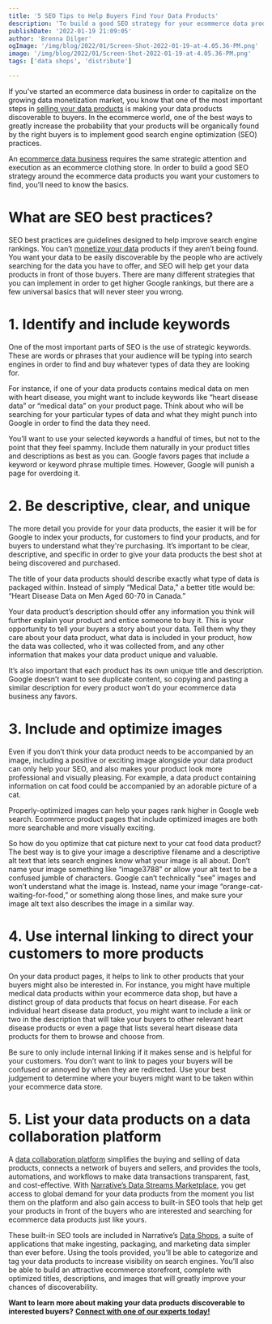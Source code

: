```yaml
---
title: '5 SEO Tips to Help Buyers Find Your Data Products'
description: 'To build a good SEO strategy for your ecommerce data products, you’ll need to know the basics. Here are 5 fast tips to get your data in front of buyers.'
publishDate: '2022-01-19 21:09:05'
author: 'Brenna Dilger'
ogImage: '/img/blog/2022/01/Screen-Shot-2022-01-19-at-4.05.36-PM.png'
image: '/img/blog/2022/01/Screen-Shot-2022-01-19-at-4.05.36-PM.png'
tags: ['data shops', 'distribute']

---
```

If you’ve started an ecommerce data business in order to capitalize on the growing data monetization market, you know that one of the most important steps in [selling your data products](/blog/how-to-start-selling-your-data) is making your data products discoverable to buyers. In the ecommerce world, one of the best ways to greatly increase the probability that your products will be organically found by the right buyers is to implement good search engine optimization (SEO) practices.

An [ecommerce data business](/blog/guide-to-data-shops) requires the same strategic attention and execution as an ecommerce clothing store. In order to build a good SEO strategy around the ecommerce data products you want your customers to find, you’ll need to know the basics.

**What are SEO best practices?**
================================

SEO best practices are guidelines designed to help improve search engine rankings. You can’t [monetize your data](/blog/3-ways-to-monetize-data) products if they aren’t being found. You want your data to be easily discoverable by the people who are actively searching for the data you have to offer, and SEO will help get your data products in front of those buyers. There are many different strategies that you can implement in order to get higher Google rankings, but there are a few universal basics that will never steer you wrong. 

**1\. Identify and include keywords** 
======================================

One of the most important parts of SEO is the use of strategic keywords. These are words or phrases that your audience will be typing into search engines in order to find and buy whatever types of data they are looking for. 

For instance, if one of your data products contains medical data on men with heart disease, you might want to include keywords like “heart disease data” or “medical data” on your product page. Think about who will be searching for your particular types of data and what they might punch into Google in order to find the data they need.

You’ll want to use your selected keywords a handful of times, but not to the point that they feel spammy. Include them naturally in your product titles and descriptions as best as you can. Google favors pages that include a keyword or keyword phrase multiple times. However, Google will punish a page for overdoing it.

**2\. Be descriptive, clear, and unique** 
==========================================

The more detail you provide for your data products, the easier it will be for Google to index your products, for customers to find your products, and for buyers to understand what they're purchasing. It’s important to be clear, descriptive, and specific in order to give your data products the best shot at being discovered and purchased.

The title of your data products should describe exactly what type of data is packaged within. Instead of simply “Medical Data,” a better title would be: “Heart Disease Data on Men Aged 60-70 in Canada.” 

Your data product’s description should offer any information you think will further explain your product and entice someone to buy it. This is your opportunity to tell your buyers a story about your data. Tell them why they care about your data product, what data is included in your product, how the data was collected, who it was collected from, and any other information that makes your data product unique and valuable.

It’s also important that each product has its own unique title and description. Google doesn’t want to see duplicate content, so copying and pasting a similar description for every product won’t do your ecommerce data business any favors. 

**3\. Include and optimize images**
===================================

Even if you don’t think your data product needs to be accompanied by an image, including a positive or exciting image alongside your data product can only help your SEO, and also makes your product look more professional and visually pleasing. For example, a data product containing information on cat food could be accompanied by an adorable picture of a cat. 

Properly-optimized images can help your pages rank higher in Google web search. Ecommerce product pages that include optimized images are both more searchable and more visually exciting. 

So how do you optimize that cat picture next to your cat food data product? The best way is to give your image a descriptive filename and a descriptive alt text that lets search engines know what your image is all about. Don’t name your image something like “image3788” or allow your alt text to be a confused jumble of characters. Google can’t technically “see” images and won’t understand what the image is. Instead, name your image “orange-cat-waiting-for-food,” or something along those lines, and make sure your image alt text also describes the image in a similar way. 

**4\. Use internal linking to direct your customers to more products**
======================================================================

On your data product pages, it helps to link to other products that your buyers might also be interested in. For instance, you might have multiple medical data products within your ecommerce data shop, but have a distinct group of data products that focus on heart disease. For each individual heart disease data product, you might want to include a link or two in the description that will take your buyers to other relevant heart disease products or even a page that lists several heart disease data products for them to browse and choose from.

Be sure to only include internal linking if it makes sense and is helpful for your customers. You don’t want to link to pages your buyers will be confused or annoyed by when they are redirected. Use your best judgement to determine where your buyers might want to be taken within your ecommerce data store.

**5\. List your data products on a data collaboration platform**
================================================================

A [data collaboration platform](https://www.narrative.io/) simplifies the buying and selling of data products, connects a network of buyers and sellers, and provides the tools, automations, and workflows to make data transactions transparent, fast, and cost-effective. With [Narrative’s Data Streams Marketplace](https://www.narrative.io/data-marketplace), you get access to global demand for your data products from the moment you list them on the platform and also gain access to built-in SEO tools that help get your products in front of the buyers who are interested and searching for ecommerce data products just like yours.

These built-in SEO tools are included in Narrative’s [Data Shops](https://www.narrative.io/data-shops), a suite of applications that make ingesting, packaging, and marketing data simpler than ever before. Using the tools provided, you’ll be able to categorize and tag your data products to increase visibility on search engines. You’ll also be able to build an attractive ecommerce storefront, complete with optimized titles, descriptions, and images that will greatly improve your chances of discoverability. 

**Want to learn more about making your data products discoverable to interested buyers?** [**Connect with one of our experts today!**](https://www.narrative.io/data-shops)
